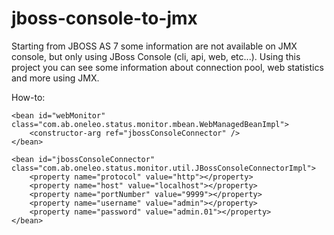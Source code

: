 # jboss-console-to-jmx
Starting from JBOSS AS 7 some information are not available on JMX console, but only using JBoss Console (cli, api, web, etc...). Using this project you can see some information about connection pool, web statistics and more using JMX.

How-to:

  <bean id="connectionPoolMonitor" class="com.ab.oneleo.status.monitor.mbean.ConnectionPoolManagedBeanImpl">
		<constructor-arg ref="jbossConsoleConnector" />
	</bean> 
	
	<bean id="webMonitor" class="com.ab.oneleo.status.monitor.mbean.WebManagedBeanImpl">
		<constructor-arg ref="jbossConsoleConnector" />
	</bean> 
	
	<bean id="jbossConsoleConnector" class="com.ab.oneleo.status.monitor.util.JBossConsoleConnectorImpl">
		<property name="protocol" value="http"></property>
		<property name="host" value="localhost"></property>
		<property name="portNumber" value="9999"></property>
		<property name="username" value="admin"></property>
		<property name="password" value="admin.01"></property>
	</bean> 
